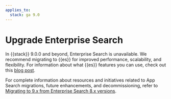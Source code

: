 ```yaml
---
applies_to:
  stack: ga 9.0
---
```


# Upgrade Enterprise Search

In {{stack}} 9.0.0 and beyond, Enterprise Search is unavailable. We recommend migrating to {{es}} for improved performance, scalability, and flexibility. For information about what {{es}} features you can use, check out this [blog post](https://www.elastic.co/blog/app-search-to-elasticsearch). 

For complete information about resources and initiatives related to App Search migrations, future enhancements, and decommissioning, refer to [Migrating to 9.x from Enterprise Search 8.x versions](https://www.elastic.co/guide/en/enterprise-search/8.19/upgrading-to-9-x.html).